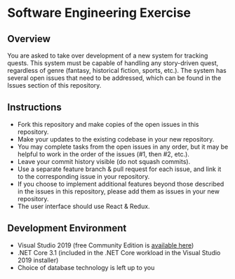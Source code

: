 # Software Engineering Exercise

## Overview
You are asked to take over development of a new system for tracking quests. This system must be capable of handling any story-driven quest, regardless of genre (fantasy, historical fiction, sports, etc.). The system has several open issues that need to be addressed, which can be found in the Issues section of this repository.

## Instructions
* Fork this repository and make copies of the open issues in this repository.
* Make your updates to the existing codebase in your new repository.
* You may complete tasks from the open issues in any order, but it may be helpful to work in the order of the issues (#1, then #2, etc.).
* Leave your commit history visible (do not squash commits).
* Use a separate feature branch & pull request for each issue, and link it to the corresponding issue in your repository.
* If you choose to implement additional features beyond those described in the issues in this repository, please add them as issues in your new repository.
* The user interface should use React & Redux.

## Development Environment
* Visual Studio 2019 (free Community Edition is [available here](https://visualstudio.microsoft.com/downloads/))
* .NET Core 3.1 (included in the .NET Core workload in the Visual Studio 2019 installer)
* Choice of database technology is left up to you

